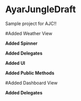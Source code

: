 # AyarJungleDraft

Sample project for AJC!!


#Added Weather View

**Added Spinner**

**Added Delegates**

**Added UI**

**Added Public Methods**


#Added Dashboard View 

**Added Delegates**
